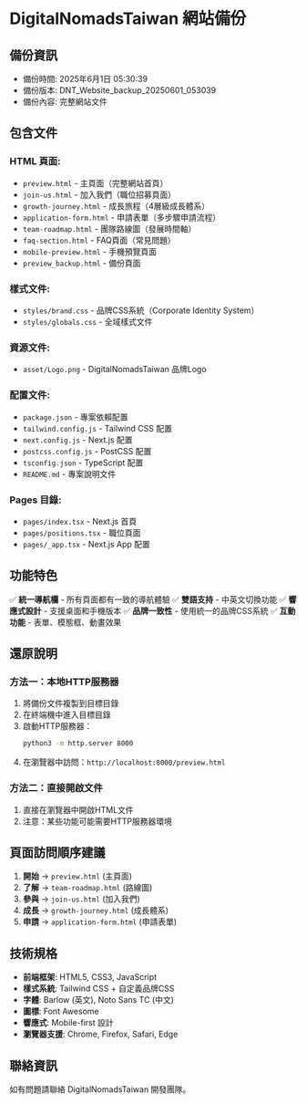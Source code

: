 # DigitalNomadsTaiwan 網站備份

## 備份資訊
- 備份時間: 2025年6月1日 05:30:39
- 備份版本: DNT_Website_backup_20250601_053039
- 備份內容: 完整網站文件

## 包含文件

### HTML 頁面:
- `preview.html` - 主頁面（完整網站首頁）
- `join-us.html` - 加入我們（職位招募頁面）
- `growth-journey.html` - 成長旅程（4層級成長體系）
- `application-form.html` - 申請表單（多步驟申請流程）
- `team-roadmap.html` - 團隊路線圖（發展時間軸）
- `faq-section.html` - FAQ頁面（常見問題）
- `mobile-preview.html` - 手機預覽頁面
- `preview_backup.html` - 備份頁面

### 樣式文件:
- `styles/brand.css` - 品牌CSS系統（Corporate Identity System）
- `styles/globals.css` - 全域樣式文件

### 資源文件:
- `asset/Logo.png` - DigitalNomadsTaiwan 品牌Logo

### 配置文件:
- `package.json` - 專案依賴配置
- `tailwind.config.js` - Tailwind CSS 配置
- `next.config.js` - Next.js 配置
- `postcss.config.js` - PostCSS 配置
- `tsconfig.json` - TypeScript 配置
- `README.md` - 專案說明文件

### Pages 目錄:
- `pages/index.tsx` - Next.js 首頁
- `pages/positions.tsx` - 職位頁面
- `pages/_app.tsx` - Next.js App 配置

## 功能特色
✅ **統一導航欄** - 所有頁面都有一致的導航體驗
✅ **雙語支持** - 中英文切換功能
✅ **響應式設計** - 支援桌面和手機版本
✅ **品牌一致性** - 使用統一的品牌CSS系統
✅ **互動功能** - 表單、模態框、動畫效果

## 還原說明

### 方法一：本地HTTP服務器
1. 將備份文件複製到目標目錄
2. 在終端機中進入目標目錄
3. 啟動HTTP服務器：
   ```bash
   python3 -m http.server 8000
   ```
4. 在瀏覽器中訪問：`http://localhost:8000/preview.html`

### 方法二：直接開啟文件
1. 直接在瀏覽器中開啟HTML文件
2. 注意：某些功能可能需要HTTP服務器環境

## 頁面訪問順序建議
1. **開始** → `preview.html` (主頁面)
2. **了解** → `team-roadmap.html` (路線圖)
3. **參與** → `join-us.html` (加入我們)
4. **成長** → `growth-journey.html` (成長體系)
5. **申請** → `application-form.html` (申請表單)

## 技術規格
- **前端框架**: HTML5, CSS3, JavaScript
- **樣式系統**: Tailwind CSS + 自定義品牌CSS
- **字體**: Barlow (英文), Noto Sans TC (中文)
- **圖標**: Font Awesome
- **響應式**: Mobile-first 設計
- **瀏覽器支援**: Chrome, Firefox, Safari, Edge

## 聯絡資訊
如有問題請聯絡 DigitalNomadsTaiwan 開發團隊。 
